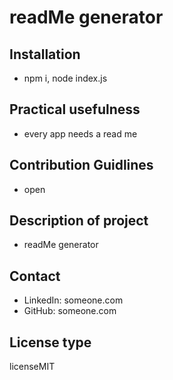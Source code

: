 
  # readMe generator

  ## Installation
  - npm i, node index.js
  
  ## Practical usefulness
   - every app needs a read me
  
  ## Contribution Guidlines
  - open
  
  ## Description of project
   - readMe generator
  
  ## Contact
  - LinkedIn: someone.com
  - GitHub: someone.com
  
  ## License type
  licenseMIT
  